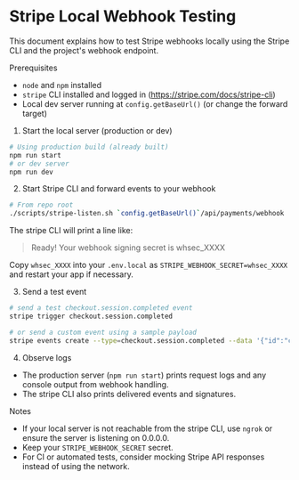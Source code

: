 # Stripe Local Webhook Testing

This document explains how to test Stripe webhooks locally using the Stripe CLI and the project's webhook endpoint.

Prerequisites
- `node` and `npm` installed
- `stripe` CLI installed and logged in (https://stripe.com/docs/stripe-cli)
- Local dev server running at `config.getBaseUrl()` (or change the forward target)

1. Start the local server (production or dev)

```bash
# Using production build (already built)
npm run start
# or dev server
npm run dev
```

2. Start Stripe CLI and forward events to your webhook

```bash
# From repo root
./scripts/stripe-listen.sh `config.getBaseUrl()`/api/payments/webhook
```

The stripe CLI will print a line like:

> Ready! Your webhook signing secret is whsec_XXXX

Copy `whsec_XXXX` into your `.env.local` as `STRIPE_WEBHOOK_SECRET=whsec_XXXX` and restart your app if necessary.

3. Send a test event

```bash
# send a test checkout.session.completed event
stripe trigger checkout.session.completed

# or send a custom event using a sample payload
stripe events create --type=checkout.session.completed --data '{"id":"cs_test_123","data":{"object":{"id":"cs_test_123"}}}'
```

4. Observe logs

- The production server (`npm run start`) prints request logs and any console output from webhook handling.
- The stripe CLI also prints delivered events and signatures.

Notes
- If your local server is not reachable from the stripe CLI, use `ngrok` or ensure the server is listening on 0.0.0.0.
- Keep your `STRIPE_WEBHOOK_SECRET` secret.
- For CI or automated tests, consider mocking Stripe API responses instead of using the network.
